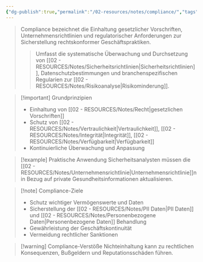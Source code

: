 ```yaml
---
{"dg-publish":true,"permalink":"/02-resources/notes/compliance/","tags":["AI-generated"],"noteIcon":"","updated":"2025-09-12T09:34:39.231+02:00"}
---
```



>Compliance bezeichnet die Einhaltung gesetzlicher Vorschriften, Unternehmensrichtlinien und regulatorischer Anforderungen zur Sicherstellung rechtskonformer Geschäftspraktiken.
>>Umfasst die systematische Überwachung und Durchsetzung von [[02 - RESOURCES/Notes/Sicherheitsrichtlinien\|Sicherheitsrichtlinien]], Datenschutzbestimmungen und branchenspezifischen Regularien zur [[02 - RESOURCES/Notes/Risikoanalyse\|Risikominderung]].

>[!important] Grundprinzipien
>- Einhaltung von [[02 - RESOURCES/Notes/Recht\|gesetzlichen Vorschriften]]
>- Schutz von [[02 - RESOURCES/Notes/Vertraulichkeit\|Vertraulichkeit]], [[02 - RESOURCES/Notes/Integrität\|Integrität]], [[02 - RESOURCES/Notes/Verfügbarkeit\|Verfügbarkeit]]
>- Kontinuierliche Überwachung und Anpassung

>[!example] Praktische Anwendung
>Sicherheitsanalysten müssen die [[02 - RESOURCES/Notes/Unternehmensrichtlinie\|Unternehmensrichtlinie]]n in Bezug auf private Gesundheitsinformationen aktualisieren.

>[!note] Compliance-Ziele
>- Schutz wichtiger Vermögenswerte und Daten
>- Sicherstellung der [[02 - RESOURCES/Notes/PII Daten\|PII Daten]] und [[02 - RESOURCES/Notes/Personenbezogene Daten\|Personenbezogene Daten]] Behandlung
>- Gewährleistung der Geschäftskontinuität
>- Vermeidung rechtlicher Sanktionen

>[!warning] Compliance-Verstöße
>Nichteinhaltung kann zu rechtlichen Konsequenzen, Bußgeldern und Reputationsschäden führen.
